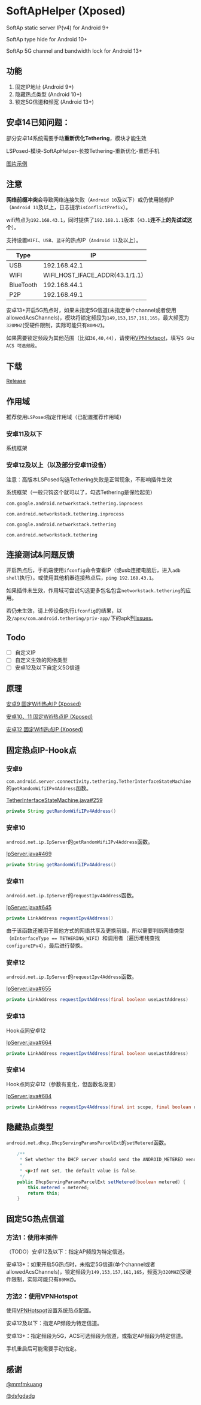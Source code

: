 # SoftApHelper (Xposed)

SoftAp static server IP(v4) for Android 9+

SoftAp type hide for Android 10+

SoftAp 5G channel and bandwidth lock for Android 13+ 

## 功能
1. 固定IP地址 (Android 9+)
2. 隐藏热点类型 (Android 10+)
3. 锁定5G信道和频宽 (Android 13+)

## 安卓14已知问题：
部分安卓14系统需要手动**重新优化Tethering**，模块才能生效

LSPosed-模块-SoftApHelper-长按Tethering-重新优化-重启手机

[图片示例](https://xhy-1252675344.cos.ap-beijing.myqcloud.com/imgs/softap-redex.jpg)

## 注意
**网络前缀冲突**会导致网络连接失败（`Android 10`及以下）或仍使用随机IP（`Android 11`及以上，日志提示`isConflictPrefix`）。

wifi热点为`192.168.43.1`，同时提供了`192.168.1.1`版本（`43.1`**连不上的先试试这个**）。

支持设置`WIFI`、`USB`、`蓝牙`的热点IP（`Android 11`及以上）。


| Type      | IP                             |
|-----------|--------------------------------|
| USB       | 192.168.42.1                   |
| WIFI      | WIFI_HOST_IFACE_ADDR(43.1/1.1) |
| BlueTooth | 192.168.44.1                   |
| P2P       | 192.168.49.1                   |

安卓13+开启5G热点时，如果未指定5G信道(未指定单个channel或者使用allowedAcsChannels)，模块将锁定频段为`149,153,157,161,165`，最大频宽为`320MHZ`(受硬件限制，实际可能只有`80MHZ`)。

如果需要锁定频段为其他范围（比如`36,40,44`），请使用[VPNHotspot](https://github.com/Mygod/VPNHotspot)，填写`5 GHz ACS 可选频段`。

## 下载
[Release](https://github.com/XhyEax/SoftApHelper/releases)

## 作用域
推荐使用`LSPosed`指定作用域（已配置推荐作用域）
### 安卓11及以下
系统框架

### 安卓12及以上（以及部分安卓11设备）
注意：高版本LSPosed勾选Tethering失败是正常现象，不影响插件生效

系统框架（一般只钩这个就可以了，勾选Tethering是保险起见）

`com.google.android.networkstack.tethering.inprocess`

`com.android.networkstack.tethering.inprocess`

`com.google.android.networkstack.tethering`

`com.android.networkstack.tethering`

## 连接测试&问题反馈
开启热点后，手机端使用`ifconfig`命令查看IP（或usb连接电脑后，进入`adb shell`执行）。或使用其他机器连接热点后，`ping 192.168.43.1`。

如果插件未生效，作用域可尝试勾选更多包名包含`networkstack.tethering`的应用。

若仍未生效，请上传设备执行`ifconfig`的结果，以及`/apex/com.android.tethering/priv-app/`下的apk到[Issues](https://github.com/XhyEax/SoftApHelper/issues)。

## Todo
- [ ] 自定义IP
- [ ] 自定义生效的网络类型
- [ ] 安卓12及以下自定义5G信道

## 原理
[安卓9 固定Wifi热点IP (Xposed)](https://blog.xhyeax.com/2021/03/01/android-9-set-hotpot-ip/)

[安卓10、11 固定Wifi热点IP (Xposed)](https://blog.xhyeax.com/2021/12/06/android-10-11-hostpot-set-ip/)

[安卓12 固定Wifi热点IP (Xposed)](https://blog.xhyeax.com/2022/07/06/android-12-hostpot-set-ip/)

## 固定热点IP-Hook点
### 安卓9
`com.android.server.connectivity.tethering.TetherInterfaceStateMachine`的`getRandomWifiIPv4Address`函数。

[TetherInterfaceStateMachine.java#259](http://aospxref.com/android-9.0.0_r61/xref/frameworks/base/services/core/java/com/android/server/connectivity/tethering/TetherInterfaceStateMachine.java#259)
```java
private String getRandomWifiIPv4Address()
```

### 安卓10
`android.net.ip.IpServer`的`getRandomWifiIPv4Address`函数。

[IpServer.java#469](http://aospxref.com/android-10.0.0_r47/xref/frameworks/base/services/net/java/android/net/ip/IpServer.java#469)
```java
private String getRandomWifiIPv4Address()
```

### 安卓11
`android.net.ip.IpServer`的`requestIpv4Address`函数。

[IpServer.java#645](http://aospxref.com/android-11.0.0_r21/xref/frameworks/base/packages/Tethering/src/android/net/ip/IpServer.java#645)
```java
private LinkAddress requestIpv4Address()
```

由于该函数还被用于其他方式的网络共享及更换前缀，所以需要判断网络类型（`mInterfaceType == TETHERING_WIFI`）和调用者（遍历堆栈查找`configureIPv4`），最后进行替换。


### 安卓12
`android.net.ip.IpServer`的`requestIpv4Address`函数。

[IpServer.java#655](http://aospxref.com/android-12.0.0_r3/xref/packages/modules/Connectivity/Tethering/src/android/net/ip/IpServer.java#655)
```java
private LinkAddress requestIpv4Address(final boolean useLastAddress)
```

### 安卓13
Hook点同安卓12

[IpServer.java#664](http://aospxref.com/android-13.0.0_r3/xref/packages/modules/Connectivity/Tethering/src/android/net/ip/IpServer.java#664)
```java
private LinkAddress requestIpv4Address(final boolean useLastAddress)
```

### 安卓14
Hook点同安卓12（参数有变化，但函数名没变）

[IpServer.java#684](http://aospxref.com/android-14.0.0_r2/xref/packages/modules/Connectivity/Tethering/src/android/net/ip/IpServer.java#684)
```java
private LinkAddress requestIpv4Address(final int scope, final boolean useLastAddress)
```

## 隐藏热点类型
`android.net.dhcp.DhcpServingParamsParcelExt`的`setMetered`函数。

```java
    /**
     * Set whether the DHCP server should send the ANDROID_METERED vendor-specific option.
     *
     * <p>If not set, the default value is false.
     */
    public DhcpServingParamsParcelExt setMetered(boolean metered) {
        this.metered = metered;
        return this;
    }
```

## 固定5G热点信道
### 方法1：使用本插件
（TODO）安卓12及以下：指定AP频段为特定信道。

安卓13+：如果开启5G热点时，未指定5G信道(单个channel或者allowedAcsChannels)，锁定频段为`149,153,157,161,165`，频宽为`320MHZ`(受硬件限制，实际可能只有`80MHZ`)。

### 方法2：使用VPNHotspot
使用[VPNHotspot](https://github.com/Mygod/VPNHotspot)设置系统热点配置。

安卓12及以下：指定AP频段为特定信道。

安卓13+：指定频段为5G，ACS可选频段为信道，或指定AP频段为特定信道。

手机重启后可能需要手动指定。


## 感谢
[@mmfmkuang](https://github.com/mmfmkuang)

[@dsfgdadg](https://github.com/dsfgdadg)
